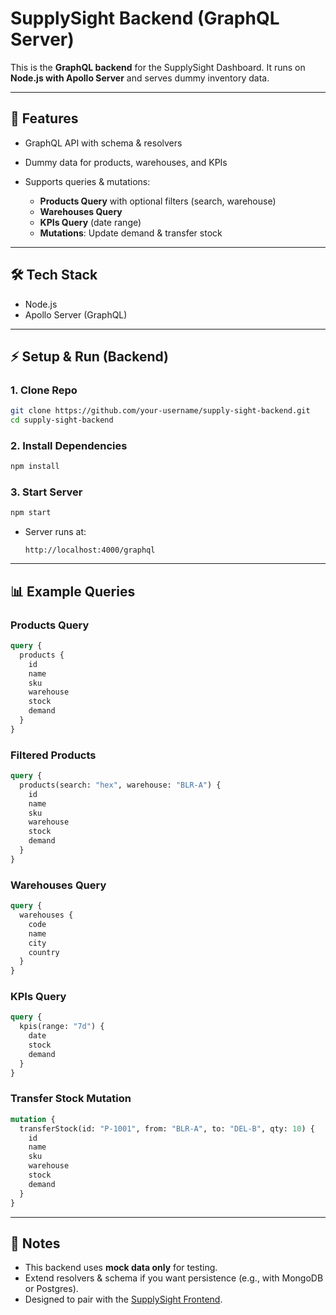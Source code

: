 # SupplySight Backend (GraphQL Server)

This is the **GraphQL backend** for the SupplySight Dashboard.
It runs on **Node.js with Apollo Server** and serves dummy inventory data.

---

## 🚀 Features

- GraphQL API with schema & resolvers
- Dummy data for products, warehouses, and KPIs
- Supports queries & mutations:

  - **Products Query** with optional filters (search, warehouse)
  - **Warehouses Query**
  - **KPIs Query** (date range)
  - **Mutations**: Update demand & transfer stock

---

## 🛠️ Tech Stack

- Node.js
- Apollo Server (GraphQL)

---

## ⚡ Setup & Run (Backend)

### 1. Clone Repo

```bash
git clone https://github.com/your-username/supply-sight-backend.git
cd supply-sight-backend
```

### 2. Install Dependencies

```bash
npm install
```

### 3. Start Server

```bash
npm start
```

- Server runs at:

  ```
  http://localhost:4000/graphql
  ```

---

## 📊 Example Queries

### Products Query

```graphql
query {
  products {
    id
    name
    sku
    warehouse
    stock
    demand
  }
}
```

### Filtered Products

```graphql
query {
  products(search: "hex", warehouse: "BLR-A") {
    id
    name
    sku
    warehouse
    stock
    demand
  }
}
```

### Warehouses Query

```graphql
query {
  warehouses {
    code
    name
    city
    country
  }
}
```

### KPIs Query

```graphql
query {
  kpis(range: "7d") {
    date
    stock
    demand
  }
}
```

### Transfer Stock Mutation

```graphql
mutation {
  transferStock(id: "P-1001", from: "BLR-A", to: "DEL-B", qty: 10) {
    id
    name
    sku
    warehouse
    stock
    demand
  }
}
```

---

## 📝 Notes

- This backend uses **mock data only** for testing.
- Extend resolvers & schema if you want persistence (e.g., with MongoDB or Postgres).
- Designed to pair with the [SupplySight Frontend](https://github.com/your-username/supply-sight-frontend).
